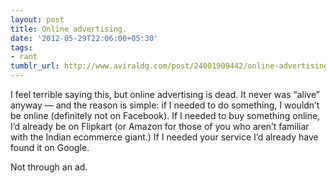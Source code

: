 ```yaml
---
layout: post
title: Online advertising.
date: '2012-05-29T22:06:00+05:30'
tags:
- rant
tumblr_url: http://www.aviraldg.com/post/24001909442/online-advertising
---
```

I feel terrible saying this, but online advertising is dead. It never was “alive” anyway — and the reason is simple: if I needed to do something, I wouldn’t be online (definitely not on Facebook). If I needed to buy something online, I’d already be on Flipkart (or Amazon for those of you who aren’t familiar with the Indian ecommerce giant.) If I needed your service I’d already have found it on Google.

Not through an ad.
